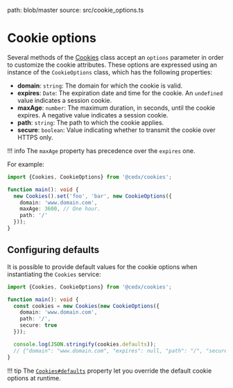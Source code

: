 path: blob/master
source: src/cookie_options.ts

# Cookie options
Several methods of the [Cookies](api.md) class accept an `options` parameter in order to customize the cookie attributes.
These options are expressed using an instance of the `CookieOptions` class, which has the following properties:

- **domain**: `string`: The domain for which the cookie is valid.
- **expires**: `Date`: The expiration date and time for the cookie. An `undefined` value indicates a session cookie.
- **maxAge**: `number`: The maximum duration, in seconds, until the cookie expires. A negative value indicates a session cookie.
- **path**: `string`: The path to which the cookie applies.
- **secure**: `boolean`: Value indicating whether to transmit the cookie over HTTPS only.

!!! info
    The `maxAge` property has precedence over the `expires` one.

For example:

```typescript
import {Cookies, CookieOptions} from '@cedx/cookies';

function main(): void {
  new Cookies().set('foo', 'bar', new CookieOptions({
    domain: 'www.domain.com',
    maxAge: 3600, // One hour.
    path: '/'
  }));
}
```
    
## Configuring defaults
It is possible to provide default values for the cookie options when instantiating the `Cookies` service:

```typescript
import {Cookies, CookieOptions} from '@cedx/cookies';

function main(): void {
  const cookies = new Cookies(new CookieOptions({
    domain: 'www.domain.com',
    path: '/',
    secure: true
  }));

  console.log(JSON.stringify(cookies.defaults));
  // {"domain": "www.domain.com", "expires": null, "path": "/", "secure": true}
}
```

!!! tip
    The [`Cookies#defaults`](api.md) property let you override the default cookie options at runtime.
